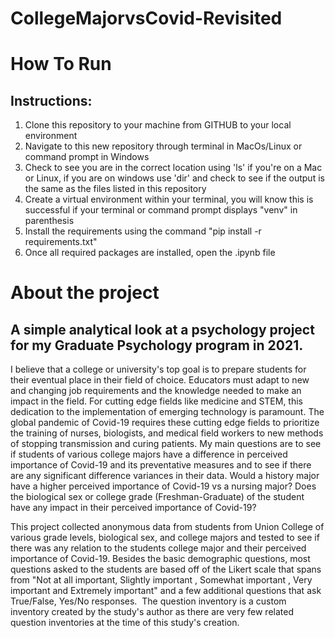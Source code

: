 
# CollegeMajorvsCovid-Revisited

# How To Run
## Instructions:

<p> 

1. Clone this repository to your machine from GITHUB to your local environment
2. Navigate to this new repository through terminal in MacOs/Linux or command prompt in Windows
3. Check to see you are in the correct location using 'ls' if you're on a Mac or Linux, if you are on windows use 'dir' and check to see if the output is the same as the files listed in this repository 
4. Create a virtual environment within your terminal, you will know this is successful if your terminal or command prompt displays "venv" in parenthesis 
5. Install the requirements using the command "pip install -r requirements.txt"
6. Once all required packages are installed, open the .ipynb file 

</p>

# About the project
## A simple analytical look at a psychology project for my Graduate Psychology program in 2021. 

<p> 

I believe that a college or university's top goal is to prepare students for their eventual place in their field of choice. Educators must adapt to new and changing job requirements and the knowledge needed to make an impact in the field. For cutting edge fields like medicine and STEM, this dedication to the implementation of emerging technology is paramount. The global pandemic of Covid-19 requires these cutting edge fields to prioritize the training of nurses, biologists, and medical field workers to new methods of stopping transmission and curing patients. My main questions are to see if students of various college majors have a difference in perceived importance of Covid-19 and its preventative measures and to see if there are any significant difference variances in their data. Would a history major have a higher perceived importance of Covid-19 vs a nursing major? Does the biological sex or college grade (Freshman-Graduate) of the student have any impact in their perceived importance of Covid-19?

This project collected anonymous data from students from Union College of various grade levels, biological sex, and college majors and tested to see if there was any relation to the students college major and their perceived importance of Covid-19. Besides the basic demographic questions, most questions asked to the students are based off of the Likert scale that spans from "Not at all important, Slightly important , Somewhat important , Very important and Extremely important" and a few additional questions that ask True/False, Yes/No responses.  The question inventory is a custom inventory created by the study's author as there are very few related question inventories at the time of this study's creation. 
</p>



